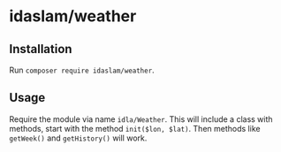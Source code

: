 idaslam/weather
====================
## Installation
Run ```composer require idaslam/weather```.

## Usage
Require the module via name `idla/Weather`. This will include a class with methods, start with the method `init($lon, $lat)`. Then methods like `getWeek()` and `getHistory()` will work.